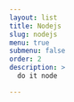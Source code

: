 ```yaml
---
layout: list
title: Nodejs
slug: nodejs
menu: true
submenu: false
order: 2
description: >
  do it node

---
```

